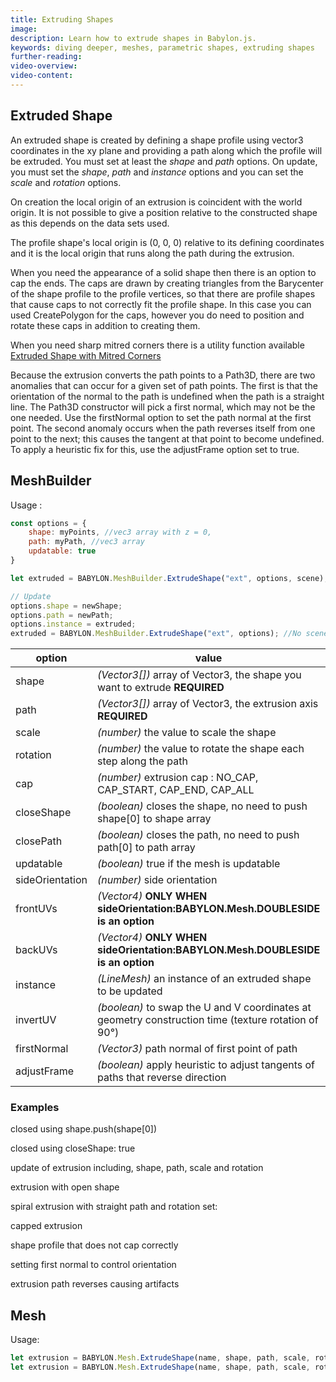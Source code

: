 ```yaml
---
title: Extruding Shapes
image: 
description: Learn how to extrude shapes in Babylon.js.
keywords: diving deeper, meshes, parametric shapes, extruding shapes
further-reading:
video-overview:
video-content:
---
```


## Extruded Shape
An extruded shape is created by defining a shape profile using vector3 coordinates in the xy plane and providing a path along which the profile will be extruded. You must set at least the _shape_ and _path_ options. On update, you must set the _shape_, _path_ and _instance_ options and you can set the _scale_ and _rotation_ options.

On creation the local origin of an extrusion is coincident with the world origin. It is not possible to give a position relative to the constructed shape as this depends on the data sets used.

The profile shape's local origin is (0, 0, 0) relative to its defining coordinates and it is the local origin that runs along the path during the extrusion.

When you need the appearance of a solid shape then there is an option to cap the ends. The caps are drawn by creating triangles from the Barycenter of the shape profile to the profile vertices, so that there are profile shapes that cause caps to not correctly fit the profile shape. In this case you can used CreatePolygon for the caps, however you do need to position and rotate these caps in addition to creating them.

When you need sharp mitred corners there is a utility function available [Extruded Shape with Mitred Corners](/toolsAndResources/utilities/Mitred)

Because the extrusion converts the path points to a Path3D, there are two anomalies that can occur for a given set of path points. The first is that the orientation of the normal to the path is undefined when the path is a straight line. The Path3D constructor will pick a first normal, which may not be the one needed. Use the firstNormal option to set the path normal at the first point. The second anomaly occurs when the path reverses itself from one point to the next; this causes the tangent at that point to become undefined. To apply a heuristic fix for this, use the adjustFrame option set to true.

## MeshBuilder
Usage :
```javascript
const options = {
    shape: myPoints, //vec3 array with z = 0,
    path: myPath, //vec3 array
    updatable: true
}

let extruded = BABYLON.MeshBuilder.ExtrudeShape("ext", options, scene);  //scene is optional and defaults to the current scene

// Update
options.shape = newShape;
options.path = newPath;
options.instance = extruded;
extruded = BABYLON.MeshBuilder.ExtrudeShape("ext", options); //No scene parameter when using instance
```

option|value|default value
--------|-----|-------------
shape|_(Vector3[])_  array of Vector3, the shape you want to extrude **REQUIRED** |
path|_(Vector3[])_  array of Vector3, the extrusion axis **REQUIRED** |
scale|_(number)_  the value to scale the shape|1
rotation|_(number)_  the value to rotate the shape each step along the path|0
cap|_(number)_ extrusion cap : NO_CAP, CAP_START, CAP_END, CAP_ALL|NO_CAP
closeShape|_(boolean)_ closes the shape, no need to push shape[0] to shape array|false
closePath|_(boolean)_ closes the path, no need to push path[0] to path array|false
updatable|_(boolean)_ true if the mesh is updatable|false
sideOrientation|_(number)_ side orientation|DEFAULTSIDE
frontUVs|_(Vector4)_  **ONLY WHEN sideOrientation:BABYLON.Mesh.DOUBLESIDE is an option** | Vector4(0,0, 1,1) 
backUVs|_(Vector4)_  **ONLY WHEN sideOrientation:BABYLON.Mesh.DOUBLESIDE is an option** | Vector4(0,0, 1,1) 
instance|_(LineMesh)_ an instance of an extruded shape to be updated|null
invertUV|_(boolean)_ to swap the U and V coordinates at geometry construction time (texture rotation of 90°)|false
firstNormal|_(Vector3)_ path normal of first point of path|null
adjustFrame|_(boolean)_ apply heuristic to adjust tangents of paths that reverse direction|false

### Examples
 <Playground id="#MR8LEL#2" title="Close Shape by Push" description="Closed shape extrusion."/>  

 closed using shape.push(shape[0])  

<Playground id="#MR8LEL#738" title="CloseShape is True" description="Closed shape extrusion."/>  

closed using closeShape: true  

<Playground id="#MR8LEL#739" title="Updatable Extrusion" description="Updatable extrusion." isMain={true} category="Mesh"/>  

update of extrusion including, shape, path, scale and rotation  
  
<Playground id="#MR8LEL#4" title="Extrusion With Open Shape" description="Open shape extrusion."/>  

extrusion with open shape  
  
<Playground id="#MR8LEL#5" title="Spiral Extrusion" description="Simple example of spiral extrusion."/>  

spiral extrusion with straight path and rotation set:    

<Playground id="#MR8LEL#740" title="Capped Extrusion" description="Capped extrusion."/>  

capped extrusion   

 <Playground id="#MR8LEL#741" title="Incorrectly Capped Extrusion" description="Incorrectly capped extrusion."/>  

 shape profile that does not cap correctly  
 
  <Playground id="#5ICT41#8" title="Extrusion firstNormal" description="How setting firstNormal affects extrusion."/>
  
 setting first normal to control orientation

 <Playground id="#5ICT41#6" title="Extrusion path reverses direction" description="Correcting reversing extrusion path"/>
 
 extrusion path reverses causing artifacts

## Mesh
Usage:
```javascript
let extrusion = BABYLON.Mesh.ExtrudeShape(name, shape, path, scale, rotation, cap, scene);
let extrusion = BABYLON.Mesh.ExtrudeShape(name, shape, path, scale, rotation, cap, scene, updatable, sideOrientation, instance); //optional parameters after scene
```
